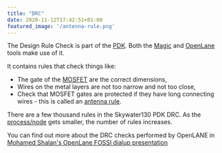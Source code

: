 ```yaml
---
title: "DRC"
date: 2020-11-12T17:42:51+01:00
featured_image: '/antenna-rule.png'
---
```


The Design Rule Check is part of the [PDK](/terminology/pdk). Both the [Magic](/terminology/magic) and [OpenLane](/terminology/openlane) tools make use of it.

It contains rules that check things like:

* The gate of the [MOSFET](/terminology/mosfet) are the correct dimensions,
* Wires on the metal layers are not too narrow and not too close,
* Check that MOSFET gates are protected if they have long connecting wires - this is called an [antenna rule](/terminology/antenna-report).

There are a few thousand rules in the Skywater130 PDK DRC. As the [process/node](/terminology/node) gets smaller, the number of rules increases.

You can find out more about the DRC checks performed by OpenLANE in [Mohamed Shalan's OpenLane FOSSI dialup presentation](https://www.youtube.com/watch?v=Vhyv0eq_mLU)
